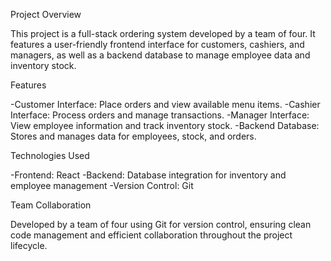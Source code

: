 Project Overview

This project is a full-stack ordering system developed by a team of four. It features a user-friendly frontend interface for customers, cashiers, and managers, as well as a backend database to manage employee data and inventory stock.


Features

-Customer Interface: Place orders and view available menu items.
-Cashier Interface: Process orders and manage transactions.
-Manager Interface: View employee information and track inventory stock.
-Backend Database: Stores and manages data for employees, stock, and orders.


Technologies Used

-Frontend: React
-Backend: Database integration for inventory and employee management
-Version Control: Git


Team Collaboration

Developed by a team of four using Git for version control, ensuring clean code management and efficient collaboration throughout the project lifecycle.
